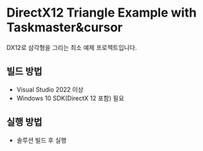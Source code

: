 # DirectX12 Triangle Example with Taskmaster&cursor

DX12로 삼각형을 그리는 최소 예제 프로젝트입니다.

## 빌드 방법
- Visual Studio 2022 이상
- Windows 10 SDK(DirectX 12 포함) 필요

## 실행 방법
- 솔루션 빌드 후 실행
